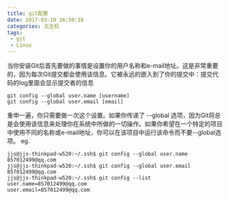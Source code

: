 ```yaml
---
title: git配置
date: 2017-03-10 16:50:18
categories: 云主机
tags:
 - git
 - Linux
---
```

当你安装Git后首先要做的事情是设置你的用户名称和e-mail地址。这是非常重要的，因为每次Git提交都会使用该信息。它被永远的嵌入到了你的提交中：提交代码的log里面会显示提交者的信息
 ``` shell
 git config --global user.name [username]
 git config --global user.email [email]
 ```
重申一遍，你只需要做一次这个设置。如果你传递了 --global 选项，因为Git将总是会使用该信息来处理你在系统中所做的一切操作。如果你希望在一个特定的项目中使用不同的名称或e-mail地址，你可以在该项目中运行该命令而不要--global选项。
eg.
``` shell
jjs@jjs-thinkpad-w520:~/.ssh$ git config --global user.name 857012499@qq.com
jjs@jjs-thinkpad-w520:~/.ssh$ git config --global user.email 857012499@qq.com
jjs@jjs-thinkpad-w520:~/.ssh$ git config --list
user.name=857012499@qq.com
user.email=857012499@qq.com
```

